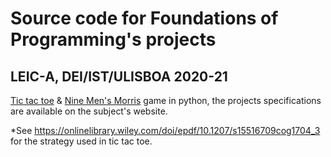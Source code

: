 # Source code for Foundations of Programming's projects
## LEIC-A, DEI/IST/ULISBOA 2020-21
[Tic tac toe](https://fenix.tecnico.ulisboa.pt/disciplinas/FP45179577/2020-2021/1-semestre/1-projeto) & [Nine Men's Morris](https://fenix.tecnico.ulisboa.pt/disciplinas/FP45179577/2020-2021/1-semestre/2-projeto) game in python, the projects specifications are available on the subject's website.

*See https://onlinelibrary.wiley.com/doi/epdf/10.1207/s15516709cog1704_3 for the strategy used in tic tac toe.

